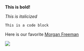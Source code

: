 **This is bold!**

*This is italicized*

```This is a code block```

Here is our favorite [Morgan Freeman](https://repeatingislands.files.wordpress.com/2013/03/morgan-freeman-002.jpeg)

<img src="Screen Shot GPS 1.1.png"> 